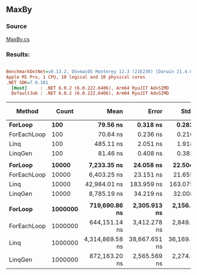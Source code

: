 ﻿## MaxBy

### Source
[MaxBy.cs](../../LinqGen.Benchmarks/Cases/MaxBy.cs)

### Results:
``` ini

BenchmarkDotNet=v0.13.2, OS=macOS Monterey 12.3 (21E230) [Darwin 21.4.0]
Apple M1 Pro, 1 CPU, 10 logical and 10 physical cores
.NET SDK=7.0.101
  [Host]     : .NET 6.0.2 (6.0.222.6406), Arm64 RyuJIT AdvSIMD
  DefaultJob : .NET 6.0.2 (6.0.222.6406), Arm64 RyuJIT AdvSIMD


```
|      Method |   Count |            Mean |         Error |        StdDev | Ratio |   Gen0 | Allocated | Alloc Ratio |
|------------ |-------- |----------------:|--------------:|--------------:|------:|-------:|----------:|------------:|
|     **ForLoop** |     **100** |        **79.56 ns** |      **0.318 ns** |      **0.282 ns** |  **0.16** |      **-** |         **-** |        **0.00** |
| ForEachLoop |     100 |        70.64 ns |      0.236 ns |      0.210 ns |  0.15 |      - |         - |        0.00 |
|        Linq |     100 |       485.11 ns |      2.051 ns |      1.918 ns |  1.00 | 0.0153 |      32 B |        1.00 |
|     LinqGen |     100 |        81.46 ns |      0.408 ns |      0.382 ns |  0.17 |      - |         - |        0.00 |
|             |         |                 |               |               |       |        |           |             |
|     **ForLoop** |   **10000** |     **7,233.35 ns** |     **24.058 ns** |     **22.504 ns** |  **0.17** |      **-** |         **-** |        **0.00** |
| ForEachLoop |   10000 |     6,403.25 ns |     23.151 ns |     21.655 ns |  0.15 |      - |         - |        0.00 |
|        Linq |   10000 |    42,984.01 ns |    183.959 ns |    163.075 ns |  1.00 |      - |      32 B |        1.00 |
|     LinqGen |   10000 |     8,785.19 ns |     34.219 ns |     32.008 ns |  0.20 |      - |         - |        0.00 |
|             |         |                 |               |               |       |        |           |             |
|     **ForLoop** | **1000000** |   **719,690.86 ns** |  **2,305.913 ns** |  **2,156.953 ns** |  **0.17** |      **-** |       **1 B** |        **0.03** |
| ForEachLoop | 1000000 |   644,151.14 ns |  3,412.278 ns |  2,849.406 ns |  0.15 |      - |       1 B |        0.03 |
|        Linq | 1000000 | 4,314,869.58 ns | 38,667.651 ns | 36,169.745 ns |  1.00 |      - |      37 B |        1.00 |
|     LinqGen | 1000000 |   872,163.20 ns |  2,565.569 ns |  2,274.310 ns |  0.20 |      - |       1 B |        0.03 |
